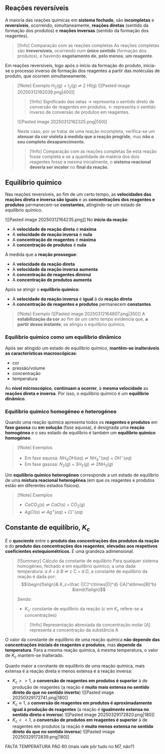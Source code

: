 ## Reações reversíveis
A maioria das reações químicas em **sistema fechado**, são **incompletas** e **reversíveis**, ocorrendo, simultaneamente, **reações diretas** (sentido da formação dos produtos) e **reações inversas** (sentido da formação dos reagentes).
>[!Info] Comparação com as reações completas
>As reações completas são **irreversíveis**, ocorrendo num **único sentido** (formação dos produtos), e havendo **esgotamento de**, **pelo menos**, **um reagente**.

Em reações reversíveis, logo após o início da formação do produto, inicia-se o processo inverso de formação dos reagentes a partir das moléculas de produto, que ocorrem simultaneamente.

> [!Note] Exemplo
> H$_2$(g) + I$_2$(g) $\rightleftharpoons$ 2 HI(g)
> ![[Pasted image 20250312162039.png|400]]
> >[!Info] Significado das setas
> >$\longrightarrow$ representa o sentido direto de conversão de reagentes em produtos.
> >$\longleftarrow$ representa o sentido inverso de conversão de produtos em reagentes.
> 
> ![[Pasted image 20250312162325.png|550]]
>
> Neste caso, por se tratar de uma reação incompleta, verifica-se um **atenuar da cor violeta à medida que a reação progride**, mas **não o seu completo desaparecimento**.
> >[!Info] Comparação com as reações completas
>Se esta reação fosse completa e se a quantidade de matéria dos dois reagentes fosse a mesma inicialmente, o **sistema reacional deveria ser incolor** no **final da reação**.
## Equilíbrio químico
Nas reações reversíveis, ao fim de um certo tempo, as **velocidades das reações direta e inversa são iguais** e as **concentrações dos reagentes e produtos** permanecem-se **constantes**, atingindo-se um estado de equilíbrio químico.

![[Pasted image 20250312164235.png]]
No **início da reação**:
- A **velocidade de reação direta** é **máxima**
- A **velocidade de reação inversa** é **nula**
- A **concentração de reagentes** é **máxima**
- A **concentração de produtos** é **nula**
 
À medida que a **reação prossegue**:
- A **velocidade da reação direta**
- A **velocidade da reação inversa** **aumenta**
- A **concentração de reagentes diminui**
- A **concentração de produtos aumenta**

Após se atingir o **equilíbrio químico**:
- A **velocidade da reação inversa** é **igual** à da **reação direta**
- A **concentração de reagentes e produtos** permanecem **constantes**

> [!Note] Exemplo
> ![[Pasted image 20250312164607.png|350]]
> A **estabilização da cor** ao fim de um certo tempo evidencia que, **a partir desse instante**, se atingiu o equilíbrio químico.
### Equilíbrio químico como um equilíbrio dinâmico
Após ser atingido um estado de equilíbrio químico, **mantêm-se inalteráveis as características macroscópicas**:
- cor 
- pressão/volume
- concentração
- temperatura

Ao **nível microscópico**, **continuam a ocorrer**, à **mesma velocidade** as **reações direta e inversa**.
Por isso, o equilíbrio químico é um **equilíbrio dinâmico**.
### Equilíbrio químico homogéneo e heterogéneo
Quando uma reação química apresenta todos os **reagentes e produtos** em **fase gasosa** ou **em solução** (fase aquosa), é designada uma **reação homogénea** e o seu estado de equilíbrio é também um **equilíbrio químico homogéneo**.
>[!Note] Exemplos
>- Em fase aquosa: $NH_4OH(aq) \rightleftharpoons NH^+_4(aq)+OH^-(aq)$
>- Em fase gasosa: $N_2(g)+3H_2(g) \rightleftharpoons 2NH_3(g)$

Um **equilíbrio químico heterogéneo** corresponde a um estado de equilíbrio de uma **mistura reacional heterogénea** (em que os reagentes e produtos estão em diferentes estados físicos).
>[!Note] Exemplos
>- $CaCO_3(s) \rightleftharpoons CaO(s)+CO_2(g)$
>- $AgCl(s) \rightleftharpoons Ag^+(aq)+Cl^-(aq)$
## Constante de equilíbrio, $K_c$
É o **quociente** entre o **produto das concentrações dos produtos da reação** e do **produto das concentrações dos reagentes**, **elevadas aos respetivos coeficientes estequiométricos**.
É uma grandeza adimensional.
>[!Summary] Cálculo da constante de equilíbrio
>Para qualquer sistema homogéneo, fechado e em equilíbrio químico, a uma dada temperatura: $a\ A+b\ B \rightleftharpoons c\ C+ d\ D$, a constante de equilíbrio da reação é dada por:
>$$\begin{flalign}& K_c=\frac {[C]^c\times[D]^d} {[A]^a\times[B]^b} &\end{flalign}$$
>
>Sendo:
>- $K_c$: constante de equilíbrio da reação ($c$ em $K_c$ refere-se a concentrações)
>
>>[!Info] Representação abreviada da concentração molar
>[A] representa a concentração da substância A

O valor da constante de equilíbrio de uma reação química **não depende das concentrações iniciais de reagentes e produtos**, mas **depende da temperatura**.
Para a mesma reação química, à mesma temperatura, o valor de $K_c$ mantém-se inalterado.

Quanto maior a constante de equilíbrio de uma reação química, mais extensa é a reação direta e menos extensa é a reação inversa:
- $K_c>>1$, a **conversão de reagentes em produtos é superior** à de produção de reagentes
  (a reação é **muito mais extensa no sentido direto do que no sentido inverto**)
  ![[Pasted image 20250329172741.png|180]]
- $K_c \approx 1$, a **conversão de reagentes em produtos é aproximadamente igual à produção de reagentes**
  (a reação é **igualmente extensa no sentido direto e inverso**)
  ![[Pasted image 20250329172820.png|180]]
- $K_c<<1$, a **conversão de produtos em reagentes é superior** à de reagentes em produtos
  (a reação é **muito menos extensa no sentido direto do que no sentido inverso**)
  ![[Pasted image 20250329172839.png|180]]

FALTA TEMPERATURA PÁG 60 (mais vale pôr tudo no M7, não?)
